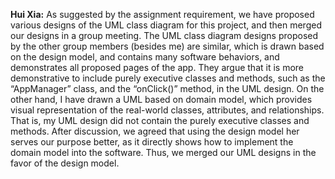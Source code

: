 **Hui Xia:**
As suggested by the assignment requirement, we have proposed various designs of the UML class diagram for this project, and then merged our designs in a group meeting. The UML class diagram designs proposed by the other group members (besides me) are similar, which is drawn based on the design model, and contains many software behaviors, and demonstrates all proposed pages of the app. They argue that it is more demonstrative to include purely executive classes and methods, such as the “AppManager” class, and the “onClick()” method, in the UML design.  On the other hand, I have drawn a UML based on domain model, which provides visual representation of the real-world classes, attributes, and relationships. That is, my UML design did not contain the purely executive classes and methods. After discussion, we agreed that using the design model her serves our purpose better, as it directly shows how to implement the domain model into the software. Thus, we merged our UML designs in the favor of the design model. 
